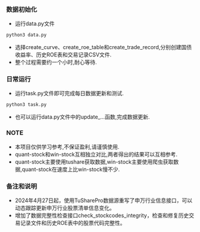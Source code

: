 ### 数据初始化
- 运行data.py文件
```python
python3 data.py
```
- 选择create_curve、create_roe_table和create_trade_record,分别创建国债收益率、历史ROE表和交易记录CSV文件.
- 整个过程需要约一个小时,耐心等待.

### 日常运行
- 运行task.py文件即可完成每日数据更新和测试.
```python
python3 task.py
```
- 也可以运行data.py文件中的update_...函数,完成数据更新.
### NOTE
- 本项目仅供学习参考,不保证盈利,请谨慎使用.
- quant-stock和win-stock互相独立对比,两者得出的结果可以互相参考.
- quant-stock主要使用tushare获取数据,win-stock主要使用爬虫获取数据,quant-stock在速度上比win-stock慢不少.

### 备注和说明
- 2024年4月27日起，使用TuSharePro数据源重写了申万行业信息接口，可以动态跟踪更新申万行业股票清单信息变化。
- 增加了数据完整性检查接口check_stockcodes_integrity，检查和修复历史交易记录文件和历史ROE表中的股票代码完整性。